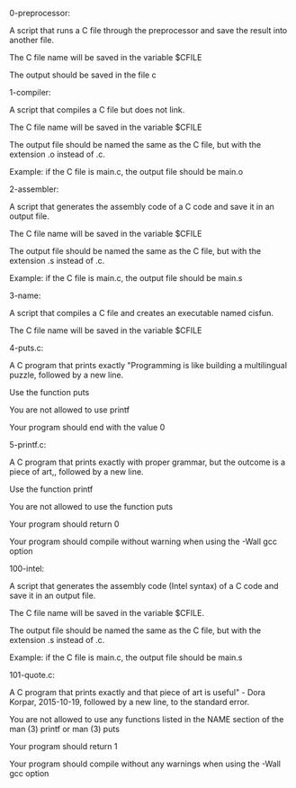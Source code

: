 0-preprocessor:

A script that runs a C file through the preprocessor and save the result into another file.



The C file name will be saved in the variable $CFILE

The output should be saved in the file c



1-compiler:

A script that compiles a C file but does not link.



The C file name will be saved in the variable $CFILE

The output file should be named the same as the C file, but with the extension .o instead of .c.

Example: if the C file is main.c, the output file should be main.o



2-assembler:

A script that generates the assembly code of a C code and save it in an output file.



The C file name will be saved in the variable $CFILE

The output file should be named the same as the C file, but with the extension .s instead of .c.

Example: if the C file is main.c, the output file should be main.s



3-name:

A script that compiles a C file and creates an executable named cisfun.



The C file name will be saved in the variable $CFILE



4-puts.c:

A C program that prints exactly "Programming is like building a multilingual puzzle, followed by a new line.



Use the function puts

You are not allowed to use printf

Your program should end with the value 0



5-printf.c:

A C program that prints exactly with proper grammar, but the outcome is a piece of art,, followed by a new line.



Use the function printf

You are not allowed to use the function puts

Your program should return 0

Your program should compile without warning when using the -Wall gcc option

100-intel:

A script that generates the assembly code (Intel syntax) of a C code and save it in an output file.



The C file name will be saved in the variable $CFILE.

The output file should be named the same as the C file, but with the extension .s instead of .c.

Example: if the C file is main.c, the output file should be main.s



101-quote.c:

A C program that prints exactly and that piece of art is useful" - Dora Korpar, 2015-10-19, followed by a new line, to the standard error.



You are not allowed to use any functions listed in the NAME section of the man (3) printf or man (3) puts

Your program should return 1

Your program should compile without any warnings when using the -Wall gcc option


